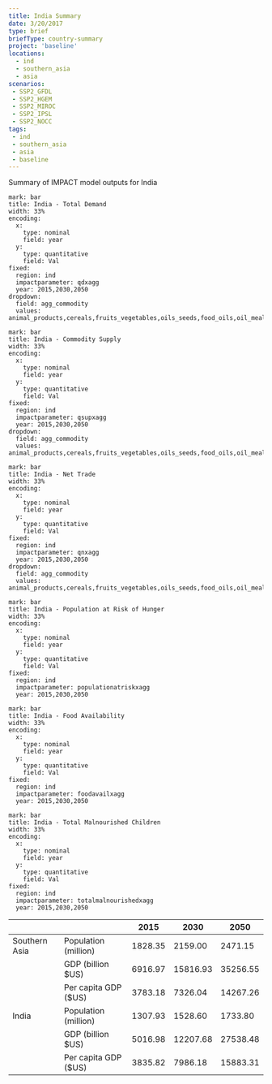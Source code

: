 ```yaml
---
title: India Summary
date: 3/20/2017
type: brief
briefType: country-summary
project: 'baseline'
locations:
  - ind
  - southern_asia
  - asia
scenarios:
 - SSP2_GFDL
 - SSP2_HGEM
 - SSP2_MIROC
 - SSP2_IPSL
 - SSP2_NOCC
tags:
 - ind
 - southern_asia
 - asia
 - baseline
---
```

Summary of IMPACT model outputs for India

```chart
mark: bar
title: India - Total Demand
width: 33%
encoding:
  x:
    type: nominal
    field: year
  y:
    type: quantitative
    field: Val
fixed:
  region: ind
  impactparameter: qdxagg
  year: 2015,2030,2050
dropdown:
  field: agg_commodity
  values: animal_products,cereals,fruits_vegetables,oils_seeds,food_oils,oil_meals,other,pulses,roots_tubers,sugar
```

```chart
mark: bar
title: India - Commodity Supply
width: 33%
encoding:
  x:
    type: nominal
    field: year
  y:
    type: quantitative
    field: Val
fixed:
  region: ind
  impactparameter: qsupxagg
  year: 2015,2030,2050
dropdown:
  field: agg_commodity
  values: animal_products,cereals,fruits_vegetables,oils_seeds,food_oils,oil_meals,other,pulses,roots_tubers,sugar
```

```chart
mark: bar
title: India - Net Trade
width: 33%
encoding:
  x:
    type: nominal
    field: year
  y:
    type: quantitative
    field: Val
fixed:
  region: ind
  impactparameter: qnxagg
  year: 2015,2030,2050
dropdown:
  field: agg_commodity
  values: animal_products,cereals,fruits_vegetables,oils_seeds,food_oils,oil_meals,other,pulses,roots_tubers,sugar
```

```chart
mark: bar
title: India - Population at Risk of Hunger
width: 33%
encoding:
  x:
    type: nominal
    field: year
  y:
    type: quantitative
    field: Val
fixed:
  region: ind
  impactparameter: populationatriskxagg
  year: 2015,2030,2050
```

```chart
mark: bar
title: India - Food Availability
width: 33%
encoding:
  x:
    type: nominal
    field: year
  y:
    type: quantitative
    field: Val
fixed:
  region: ind
  impactparameter: foodavailxagg
  year: 2015,2030,2050
```

```chart
mark: bar
title: India - Total Malnourished Children
width: 33%
encoding:
  x:
    type: nominal
    field: year
  y:
    type: quantitative
    field: Val
fixed:
  region: ind
  impactparameter: totalmalnourishedxagg
  year: 2015,2030,2050
```

|   |   | 2015 | 2030 | 2050 |
|---|---|---|---|---|
| Southern Asia | Population (million) | 1828.35 | 2159.00 | 2471.15 |
|  | GDP (billion $US) | 6916.97 | 15816.93 | 35256.55 |
|  | Per capita GDP ($US) | 3783.18 | 7326.04 | 14267.26 |
| India | Population (million) | 1307.93 | 1528.60 | 1733.80 |
|  | GDP (billion $US) | 5016.98 | 12207.68 | 27538.48 |
|  | Per capita GDP ($US) | 3835.82| 7986.18| 15883.31|